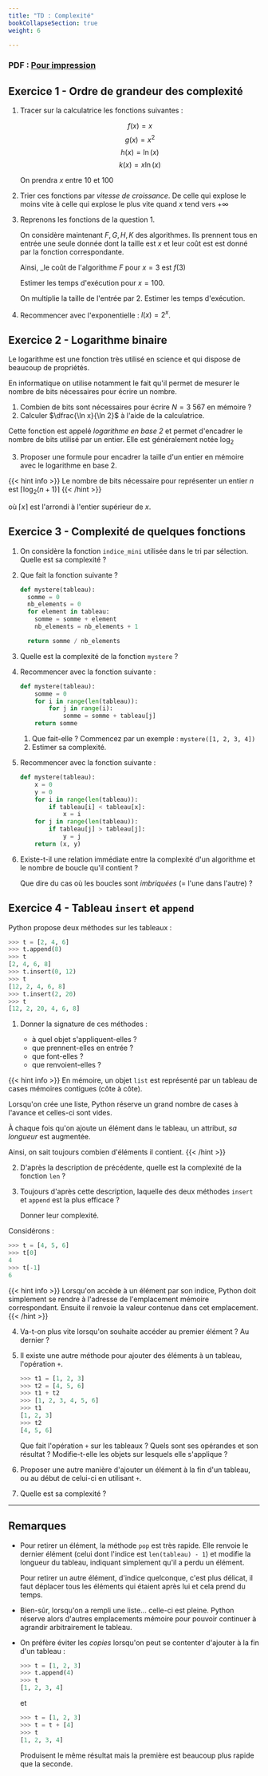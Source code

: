 ```yaml
---
title: "TD : Complexité"
bookCollapseSection: true
weight: 6

---
```



### PDF : [Pour impression](./6_cout_td.pdf)


## Exercice 1 - Ordre de grandeur des complexité

1. Tracer sur la calculatrice les fonctions suivantes :

    $$f(x) = x$$ 
    $$g(x) = x^2$$ 
    $$h(x) = \ln (x)$$
    $$k(x) = x \ln(x)$$

    On prendra $x$ entre $10$ et $100$

2. Trier ces fonctions par _vitesse de croissance_. De celle qui explose
  le moins vite à celle qui explose le plus vite quand $x$ tend vers $+\infty$


3. Reprenons les fonctions de la question 1.

    On considère maintenant $F, G, H, K$ des algorithmes.
    Ils prennent tous en entrée une seule donnée dont la taille est $x$ et leur coût est 
    est donné par la fonction correspondante.

    Ainsi, _le coût de l'algorithme $F$ pour $x=3$ est $f(3)$

    Estimer les temps d'exécution pour $x = 100$.

    On multiplie la taille de l'entrée par $2$. Estimer les temps d'exécution.

4. Recommencer avec l'exponentielle : $l(x) = 2^x$.


## Exercice 2 - Logarithme binaire

Le logarithme est une fonction très utilisé en science et qui dispose
de beaucoup de propriétés.

En informatique on utilise notamment le fait qu'il permet de mesurer
le nombre de bits nécessaires pour écrire un nombre.

1. Combien de bits sont nécessaires pour écrire $N = 3~567$ en mémoire ?
2. Calculer $\dfrac{\ln x}{\ln 2}$ à l'aide de la calculatrice.

  Cette fonction est appelé _logarithme en base 2_ et permet d'encadrer
  le nombre de bits utilisé par un entier. Elle est généralement notée $\log_2$

3. Proposer une formule pour encadrer la taille d'un entier en mémoire avec le logarithme
  en base 2.


{{< hint info >}}
Le nombre de bits nécessaire pour représenter un entier $n$ est $\lceil \log_2(n+1) \rceil$
{{< /hint >}}

où $\lceil x \rceil$ est l'arrondi à l'entier supérieur de $x$.

## Exercice 3 - Complexité de quelques fonctions

1. On considère la fonction `indice_mini` utilisée dans le tri par sélection.
    Quelle est sa complexité ?

2. Que fait la fonction suivante ?

    ```python
    def mystere(tableau):
      somme = 0
      nb_elements = 0
      for element in tableau:
        somme = somme + element
        nb_elements = nb_elements + 1

      return somme / nb_elements
    ```

3. Quelle est la complexité de la fonction `mystere` ?

4. Recommencer avec la fonction suivante :

    ```python
    def mystere(tableau):
        somme = 0
        for i in range(len(tableau)):
            for j in range(i):
                somme = somme + tableau[j]
        return somme
    ```

    1. Que fait-elle ? Commencez par un exemple : `mystere([1, 2, 3, 4])`
    2. Estimer sa complexité.


5. Recommencer avec la fonction suivante :

    ```python
    def mystere(tableau):
        x = 0
        y = 0
        for i in range(len(tableau)):
            if tableau[i] < tableau[x]:
                x = i
        for j in range(len(tableau)):
            if tableau[j] > tableau[j]:
                y = j
        return (x, y)
    ```

  6. Existe-t-il une relation immédiate entre la complexité
      d'un algorithme et le nombre de boucle qu'il contient ?

      Que dire du cas où les boucles sont _imbriquées_  (= l'une dans l'autre) ?


## Exercice 4 - Tableau `insert` et `append`

Python propose deux méthodes sur les tableaux :

```python
>>> t = [2, 4, 6]
>>> t.append(8)
>>> t
[2, 4, 6, 8]
>>> t.insert(0, 12)
>>> t
[12, 2, 4, 6, 8]
>>> t.insert(2, 20)
>>> t
[12, 2, 20, 4, 6, 8]
```

1. Donner la signature de ces méthodes :

    * à quel objet s'appliquent-elles ?
    * que prennent-elles en entrée ?
    * que font-elles ?
    * que renvoient-elles ?

{{< hint info >}}
En mémoire, un objet `list` est représenté par un tableau de cases mémoires
  contigues (côte à côte).

Lorsqu'on crée une liste, Python réserve un grand nombre de cases à l'avance
et celles-ci sont vides.

À chaque fois qu'on ajoute un élément dans le tableau,
un attribut, _sa longueur_ est augmentée.

Ainsi, on sait toujours combien d'éléments il contient.
{{< /hint >}}

2. D'après la description de précédente, quelle est la complexité de la fonction
  `len` ?

3. Toujours d'après cette description, laquelle des deux méthodes `insert` et
  `append` est la plus efficace ?

    Donner leur complexité.


Considérons :

```python
>>> t = [4, 5, 6]
>>> t[0]
4
>>> t[-1]
6
```

{{< hint info >}}
Lorsqu'on accède à un élément par son indice, Python doit simplement se rendre
à l'adresse de l'emplacement mémoire correspondant. Ensuite il renvoie la valeur
contenue dans cet emplacement.
{{< /hint >}}


4. Va-t-on plus vite lorsqu'on souhaite accéder au premier élément ? Au dernier ?


5. Il existe une autre méthode pour ajouter des éléments à un tableau, l'opération
  `+`.

    ```python
    >>> t1 = [1, 2, 3]
    >>> t2 = [4, 5, 6]
    >>> t1 + t2
    >>> [1, 2, 3, 4, 5, 6]
    >>> t1
    [1, 2, 3]
    >>> t2
    [4, 5, 6]
    ```

    Que fait l'opération `+` sur les tableaux ? Quels sont ses opérandes et son
    résultat ? Modifie-t-elle les objets sur lesquels elle s'applique ?

6. Proposer une autre manière d'ajouter un élément à la fin d'un tableau, ou
  au début de celui-ci en utilisant `+`.

7.  Quelle est sa complexité ?


---

## Remarques 

* Pour retirer un élément, la méthode `pop` est très rapide. Elle renvoie le dernier
  élément (celui dont l'indice est `len(tableau) - 1`) et modifie la longueur
  du tableau, indiquant simplement qu'il a perdu un élément.

  Pour retirer un autre élément, d'indice quelconque, c'est plus délicat, il
  faut déplacer tous les éléments qui étaient après lui et cela prend du temps.

* Bien-sûr, lorsqu'on a rempli une liste... celle-ci est pleine.
  Python réserve alors d'autres emplacements mémoire pour pouvoir continuer
  à agrandir arbitrairement le tableau.

* On préfère éviter les _copies_ lorsqu'on peut se contenter d'ajouter
    à la fin d'un tableau :

    ```python
    >>> t = [1, 2, 3]
    >>> t.append(4)
    >>> t
    [1, 2, 3, 4]
    ```

    et 

    ```python
    >>> t = [1, 2, 3]
    >>> t = t + [4]
    >>> t
    [1, 2, 3, 4]
    ```

    Produisent le même résultat mais la première est beaucoup plus rapide que la seconde.
